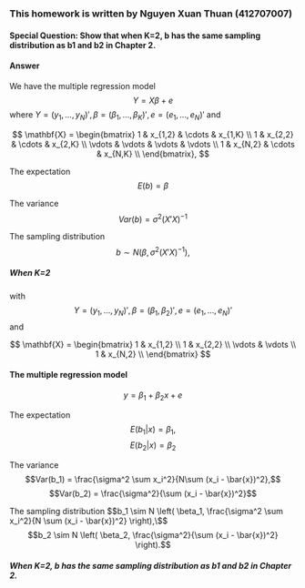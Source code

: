 ### This homework is written by Nguyen Xuan Thuan (412707007)

#### Special Question: Show that when K=2, b has the same sampling distribution as b1 and b2 in Chapter 2.

#### Answer
We have the multiple regression model
$$Y = X\beta + e$$
where $Y =(y_{1}, ...,y_{N})', \beta = (\beta_{1}, ..., \beta_{K})', e=(e_{1}, ...,e_{N})'$ and

$$
\mathbf{X} =
\begin{bmatrix}
1 & x_{1,2} & \cdots & x_{1,K} \\
1 & x_{2,2} & \cdots & x_{2,K} \\
\vdots & \vdots & \vdots & \vdots \\
1 & x_{N,2} & \cdots & x_{N,K} \\
\end{bmatrix},
$$

The expectation
$$E(b)=\beta$$

The variance
$$Var(b)=\sigma^2(X'X)^{-1}$$

The sampling distribution
$$b \sim N(\beta, \sigma^2 (X'X)^{-1}),$$

##### When K=2 

with
$$Y =(y_{1}, ...,y_{N})', \beta = (\beta_{1}, \beta_{2})', e=(e_{1}, ...,e_{N})'$$ and

$$
\mathbf{X} =
\begin{bmatrix}
1 & x_{1,2} \\
1 & x_{2,2} \\
\vdots & \vdots \\
1 & x_{N,2} \\
\end{bmatrix}
$$

#### The multiple regression model 
$$y = \beta_{1} + \beta_{2}x + e$$

The expectation 
$$E(b_{1}|x)=\beta_{1},$$
$$E(b_{2}|x)=\beta_{2}$$

The variance
$$Var(b_1) = \frac{\sigma^2 \sum x_i^2}{N\sum (x_i - \bar{x})^2},$$
$$Var(b_2) = \frac{\sigma^2}{\sum (x_i - \bar{x})^2}$$

The sampling distribution
$$b_1 \sim N \left( \beta_1, \frac{\sigma^2 \sum x_i^2}{N \sum (x_i - \bar{x})^2} \right),\$$
$$b_2 \sim N \left( \beta_2, \frac{\sigma^2}{\sum (x_i - \bar{x})^2} \right).$$

##### When K=2, b has the same sampling distribution as b1 and b2 in Chapter 2.
